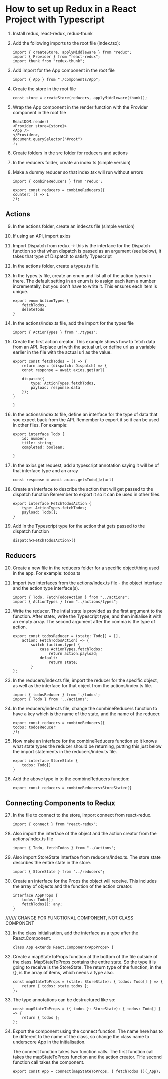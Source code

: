 # How to set up Redux in a React Project with Typescript

1.  Install redux, react-redux, redux-thunk

2.  Add the following imports to the root file (index.tsx):

        import { createStore, applyMiddleware } from "redux";
        import { Provider } from "react-redux";
        import thunk from "redux-thunk";

3.  Add import for the App component in the root file

        import { App } from "./components/App";

4.  Create the store in the root file

        const store = createStore(reducers, applyMiddleware(thunk));

5.  Wrap the App component in the render function with the Provider component in the root file

        ReactDOM.render(
        <Provider store={store}>
        <App />
        </Provider>,
        document.querySelector("#root")
        );

6.  Create folders in the src folder for reducers and actions

7.  In the reducers folder, create an index.ts (simple version)

8.  Make a dummy reducer so that index.tsx will run without errors

        import { combineReducers } from 'redux';

        export const reducers = combineReducers({
        counter: () => 1
        });

## Actions

9.  In the actions folder, create an index.ts file (simple version)

10. If using an API, import axios

11. Import Dispatch from redux -> this is the interface for the
    Dispatch function so that when dispatch is passed as an argument
    (see below), it takes that type of Dispatch to satisfy Typescript

12. In the actions folder, create a types.ts file.

13. In the types.ts file, create an enum and list all of the action types in there.
    The default setting in an enum is to assign each item a number incrementally, but you don't have to write it.
    This ensures each item is unique.

        export enum ActionTypes {
            fetchTodos,
            deleteTodo
        }

14. In the actions/index.ts file, add the import for the types file

        import { ActionTypes } from './types';

15. Create the first action creator. This example shows how to fetch data from an API.
    Replace url with the actual url, or define url as a variable earlier in the file with the actual url as the value.

        export const fetchTodos = () => {
            return async (dispatch: Dispatch) => {
            const response = await axios.get(url)

            dispatch({
                type: ActionTypes.fetchTodos,
                payload: response.data
            });
        }

        }

16. In the actions/index.ts file, define an interface for the type of data that you expect back from the API. Remember to export it so it can be used in other files. For example:

        export interface Todo {
            id: number;
            title: string;
            completed: boolean;

        }

17. In the axios get request, add a typescript annotation saying it will be of that interface type and an array

        const response = await axios.get<Todo[]>(url)

18. Create an interface to describe the action that will get passed to the dispatch function
    Remember to export it so it can be used in other files.

        export interface FetchTodosAction {
            type: ActionTypes.fetchTodos;
            payload: Todo[];
        }

19. Add in the Typescript type for the action that gets passed to the dispatch function

        dispatch<FetchTodosAction>({

## Reducers

20. Create a new file in the reducers folder for a specific object/thing used in the app.
    For example: todos.ts

21. Import two interfaces from the actions/index.ts file - the object interface and the action type interface(s).

        import { Todo, FetchTodosAction } from "../actions";
        import { ActionTypes } from "../actions/types";

22. Write the reducer.
    The intial state is provided as the first argument to the function. After state:, write the Typescript type, and then initialise it with an empty array.
    The second argument after the comma is the type of action.

        export const todosReducer = (state: Todo[] = [],
            action: FetchTodosAction) => {
                switch (action.type) {
                    case ActionTypes.fetchTodos:
                        return action.payload;
                    default:
                        return state;
                }
        };

23. In the reducers/index.ts file, import the reducer for the specific object, as well as the interface for that object from the
    actions/index.ts file.

        import { todosReducer } from './todos';
        import { Todo } from '../actions';

24. In the reducers/index.ts file, change the combineReducers function to have a key which is the name of the state,
    and the name of the reducer.

        export const reducers = combineReducers({
        todos: todosReducer
        });

25. Now make an interface for the combineReducers function so it knows what state types the reducer should be returning, putting this just below the
    import statements in the reducers/index.ts file.

        export interface StoreState {
            todos: Todo[]
        }

26. Add the above type in to the combineReducers function:

        export const reducers = combineReducers<StoreState>({

## Connecting Components to Redux

27. In the file to connect to the store, import connect from react-redux.

        import { connect } from "react-redux";

28. Also import the interface of the object and the action creator from the actions/index.ts file

        import { Todo, fetchTodos } from "../actions";

29. Also import StoreState interface from reducers/index.ts. The store state describes the entire state in the store.

        import { StoreState } from "../reducers";

30. Create an interface for the Props the object will receive. This includes the array of objects
    and the function of the action creator.

        interface AppProps {
            todos: Todo[];
            fetchTodos(): any;
        }

/////// CHANGE FOR FUNCTIONAL COMPONENT, NOT CLASS COMPONENT

31. In the class initialisation, add the interface as a type after the React.Component.

        class App extends React.Component<AppProps> {

32. Create a mapStateToProps function at the bottom of the file outside of the class.
    MapStateToProps contains the entire state. So the type it is going to receive is the StoreState.
    The return type of the function, in the {}, is the array of items, which needs a type also.

        const mapStateToProps = (state: StoreState): { todos: Todo[] } => {
            return { todos: state.todos };
        };

33. The type annotations can be destructured like so:

        const mapStateToProps = ({ todos }: StoreState): { todos: Todo[] } => {
            return { todos };
        };

34. Export the component using the connect function.
    The name here has to be different to the name of the class, so change the class name to underscore App in the initialisation.

    The connect function takes two function calls.
    The first function call takes the mapStateToProps function and the action creator.
    THe second function call takes the component.

        export const App = connect(mapStateToProps, { fetchTodos })(_App);
